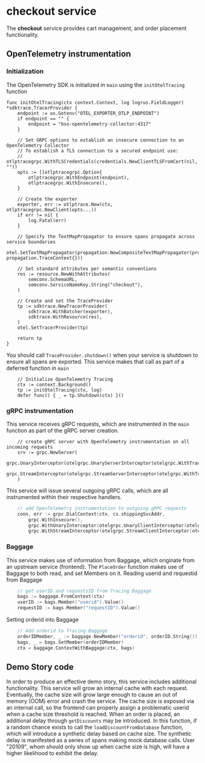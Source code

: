# checkout service

The **checkout** service provides cart management, and order placement functionality.

## OpenTelemetry instrumentation

### Initialization
The OpenTelemetry SDK is initialized in `main` using the `initOtelTracing` function
```
func initOtelTracing(ctx context.Context, log logrus.FieldLogger) *sdktrace.TracerProvider {
	endpoint := os.Getenv("OTEL_EXPORTER_OTLP_ENDPOINT")
	if endpoint == "" {
		endpoint = "bso-opentelemetry-collector:4317"
	}

	// Set GRPC options to establish an insecure connection to an OpenTelemetry Collector
	// To establish a TLS connection to a secured endpoint use:
	//   otlptracegrpc.WithTLSCredentials(credentials.NewClientTLSFromCert(nil, ""))
	opts := []otlptracegrpc.Option{
		otlptracegrpc.WithEndpoint(endpoint),
		otlptracegrpc.WithInsecure(),
	}

	// Create the exporter
	exporter, err := otlptrace.New(ctx, otlptracegrpc.NewClient(opts...))
	if err != nil {
		log.Fatal(err)
	}

	// Specify the TextMapPropagator to ensure spans propagate across service boundaries
	otel.SetTextMapPropagator(propagation.NewCompositeTextMapPropagator(propagation.Baggage{}, propagation.TraceContext{}))

	// Set standard attributes per semantic conventions
	res := resource.NewWithAttributes(
		semconv.SchemaURL,
		semconv.ServiceNameKey.String("checkout"),
	)

	// Create and set the TraceProvider
	tp := sdktrace.NewTracerProvider(
		sdktrace.WithBatcher(exporter),
		sdktrace.WithResource(res),
	)
	otel.SetTracerProvider(tp)

	return tp
}
```

You should call `TraceProvider.shutdown()` when your service is shutdown to ensure all spans are exported.
This service makes that call as part of a deferred function in `main`
```
	// Initialize OpenTelemetry Tracing
	ctx := context.Background()
	tp := initOtelTracing(ctx, log)
	defer func() { _ = tp.Shutdown(ctx) }()
```

### gRPC instrumentation
This service receives gRPC requests, which are instrumented in the `main` function as part of the gRPC server creation.
```
	// create gRPC server with OpenTelemetry instrumentation on all incoming requests
    srv := grpc.NewServer(
        grpc.UnaryInterceptor(otelgrpc.UnaryServerInterceptor(otelgrpc.WithTracerProvider(otel.GetTracerProvider()))),
        grpc.StreamInterceptor(otelgrpc.StreamServerInterceptor(otelgrpc.WithTracerProvider(otel.GetTracerProvider()))),
    )
```

This service will issue several outgoing gRPC calls, which are all instrumented within their respective handlers.
```go
	// add OpenTelemetry instrumentation to outgoing gRPC requests
	conn, err := grpc.DialContext(ctx, cs.shippingSvcAddr,
		grpc.WithInsecure(),
		grpc.WithUnaryInterceptor(otelgrpc.UnaryClientInterceptor(otelgrpc.WithTracerProvider(otel.GetTracerProvider()))),
		grpc.WithStreamInterceptor(otelgrpc.StreamClientInterceptor(otelgrpc.WithTracerProvider(otel.GetTracerProvider()))))
```

### Baggage 
This service makes use of information from Baggage, which originate from an upstream service (frontend).
The `PlaceOrder` function makes use of Baggage to both read, and set Members on it.
Reading userid and requestid from Baggage
```go
	// get userID and requestsID from Tracing Baggage
	bags := baggage.FromContext(ctx)
	userID := bags.Member("userid").Value()
	requestID := bags.Member("requestID").Value()
```

Setting orderid into Baggage
```go
	// Add orderid to Tracing Baggage
	orderIDMember, _ := baggage.NewMember("orderid", orderID.String())
	bags, _ = bags.SetMember(orderIDMember)
	ctx = baggage.ContextWithBaggage(ctx, bags)
```

## Demo Story code

In order to produce an effective demo story, this service includes additional functionality.
This service will grow an internal cache with each request.
Eventually, the cache size will grow large enough to cause an out of memory (OOM) error and crash the service.
The cache size is exposed via an internal call, so the frontend can properly assign a problematic userid when a cache size threshold is reached.
When an order is placed, an additional delay through `getDiscounts` may be introduced.
In this function, if a random chance exists to call the `loadDiscountFromDatabase` function, which will introduce a synthetic delay based on cache size.
The synthetic delay is manifested as a series of spans making mock database calls.
User "20109", whom should only show up when cache size is high, will have a higher likelihood to exhibit the delay.
